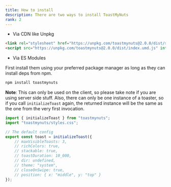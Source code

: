 ```yaml
---
title: How to install
description: There are two ways to install ToastMyNuts
rank: 2
---
```


-   Via CDN like Unpkg

```html
<link rel="stylesheet" href="https://unpkg.com/toastmynuts@2.0.0/dist/styles.css" integrity="sha256-7eQ6VAEIduMDO57CXZFgs0BHnl2Yra0kWf189xqn+pM=" crossorigin="anonymous">
<script src="https://unpkg.com/toastmynuts@2.0.0/dist/index.umd.js" integrity="sha256-NE6HCAqAOOVeap80K1HtFztPRJQLtkWLDIWJhxC711Q=" crossorigin="anonymous"></script>
```

-   Via ES Modules

First install them using your preferred package manager as long as they can install deps from npm.

```bash
npm install toastmynuts
```

**Note**: This can only be used on the client, so please take note if you are using
server side stuff. Also, there can only be one instance of a toaster, so if you call ```initializeToast``` again, the returned instance will be the same as the one from the very first invocation.

```ts
import { initializeToast } from "toastmynuts";
import "toastmynuts/styles.css";

// The default config
export const toast = initializeToast({
	// maxVisibleToasts: 3,
	// richColors: true,
	// stackable: true,
	// toastDuration: 10_000,
	// dir: undefined,
	// theme: "system",
	// closeOnSwipe: true,
	// position: { x: "middle", y: "top" }
});
```
